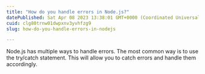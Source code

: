 ```yaml
---
title: "How do you handle errors in Node.js?"
datePublished: Sat Apr 08 2023 13:38:01 GMT+0000 (Coordinated Universal Time)
cuid: clg80trnw01dwpxnv3yvhfzg9
slug: how-do-you-handle-errors-in-nodejs

---
```


Node.js has multiple ways to handle errors. The most common way is to use the try/catch statement. This will allow you to catch errors and handle them accordingly.